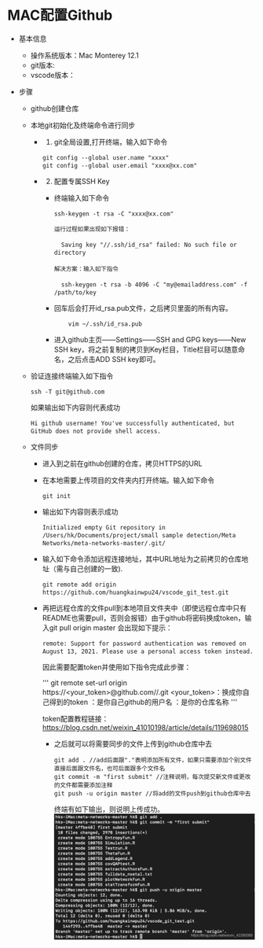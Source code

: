 # MAC配置Github

+ 基本信息
  + 操作系统版本：Mac Monterey 12.1
  + git版本:
  + vscode版本：
  
+ 步骤
  + github创建仓库


  + 本地git初始化及终端命令进行同步
  
    + 1. git全局设置,打开终端，输入如下命令
  
        ```
        git config --global user.name "xxxx"
        git config --global user.email "xxxx@xx.com"
        ```

    + 2. 配置专属SSH Key
      + 终端输入如下命令
  
        ```
        ssh-keygen -t rsa -C "xxxx@xx.com"
        ```

        ```
        运行过程如果出现如下报错：

          Saving key "//.ssh/id_rsa" failed: No such file or directory

        解决方案：输入如下指令

          ssh-keygen -t rsa -b 4096 -C "my@emailaddress.com" -f /path/to/key
        ```

      + 回车后会打开id_rsa.pub文件，之后拷贝里面的所有内容。
        ```
            vim ~/.ssh/id_rsa.pub
        ```

      + 进入github主页——Settings——SSH and GPG keys——New SSH key，将之前复制的拷贝到Key栏目，Title栏目可以随意命名，之后点击ADD SSH key即可。

  +  验证连接终端输入如下指令
      ```
      ssh -T git@github.com
      ```
      如果输出如下内容则代表成功
        ```
        Hi github username! You've successfully authenticated, but GitHub does not provide shell access.
        ```
  + 文件同步
    + 进入到之前在github创建的仓库，拷贝HTTPS的URL
    + 在本地需要上传项目的文件夹内打开终端。输入如下命令
      ```
      git init
      ```
    + 输出如下内容则表示成功
      ```
      Initialized empty Git repository in /Users/hk/Documents/project/small sample detection/Meta Networks/meta-networks-master/.git/
      ```
    + 输入如下命令添加远程连接地址，其中URL地址为之前拷贝的仓库地址（需与自己创建的一致).
      ```
      git remote add origin https://github.com/huangkainwpu24/vscode_git_test.git
      ```
    + 再把远程仓库的文件pull到本地项目文件夹中（即使远程仓库中只有README也需要pull，否则会报错）由于github将密码换成token，输入git pull origin master
      会出现如下提示：
      ```
      remote: Support for password authentication was removed on August 13, 2021. Please use a personal access token instead.
      ```
      因此需要配置token并使用如下指令完成此步骤：

      '''
      git remote set-url origin https://<your_token>@github.com/<USERNAME>/<REPO>.git
      <your_token>：换成你自己得到的token
      <USERNAME>：是你自己github的用户名
      <REPO>：是你的仓库名称
      '''

      token配置教程链接：https://blog.csdn.net/weixin_41010198/article/details/119698015

      + 之后就可以将需要同步的文件上传到github仓库中去
        ```
        git add . //add后面跟"."表明添加所有文件，如果只需要添加个别文件直接后面跟文件名，也可后面跟多个文件名
        git commit -m "first submit" //注释说明，每次提交新文件或更改的文件都需要添加注释
        git push -u origin master //将add的文件push到github仓库中去
        ```
        终端有如下输出，则说明上传成功。
        ![1](./picture/MAC配置git与文件同步.jpg)

        











